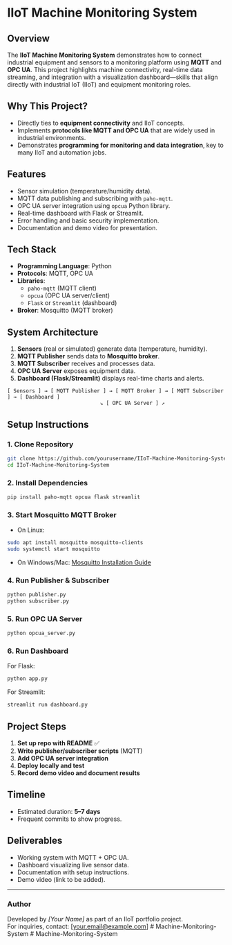 # IIoT Machine Monitoring System

## Overview
The **IIoT Machine Monitoring System** demonstrates how to connect industrial equipment and sensors to a monitoring platform using **MQTT** and **OPC UA**. This project highlights machine connectivity, real-time data streaming, and integration with a visualization dashboard—skills that align directly with industrial IoT (IIoT) and equipment monitoring roles.

## Why This Project?
- Directly ties to **equipment connectivity** and IIoT concepts.
- Implements **protocols like MQTT and OPC UA** that are widely used in industrial environments.
- Demonstrates **programming for monitoring and data integration**, key to many IIoT and automation jobs.

## Features
- Sensor simulation (temperature/humidity data).
- MQTT data publishing and subscribing with `paho-mqtt`.
- OPC UA server integration using `opcua` Python library.
- Real-time dashboard with Flask or Streamlit.
- Error handling and basic security implementation.
- Documentation and demo video for presentation.

## Tech Stack
- **Programming Language**: Python
- **Protocols**: MQTT, OPC UA
- **Libraries**: 
  - `paho-mqtt` (MQTT client)
  - `opcua` (OPC UA server/client)
  - `Flask` or `Streamlit` (dashboard)
- **Broker**: Mosquitto (MQTT broker)

## System Architecture
1. **Sensors** (real or simulated) generate data (temperature, humidity).
2. **MQTT Publisher** sends data to **Mosquitto broker**.
3. **MQTT Subscriber** receives and processes data.
4. **OPC UA Server** exposes equipment data.
5. **Dashboard (Flask/Streamlit)** displays real-time charts and alerts.

```
[ Sensors ] → [ MQTT Publisher ] → [ MQTT Broker ] → [ MQTT Subscriber ] → [ Dashboard ]
                              ↘ [ OPC UA Server ] ↗
```

## Setup Instructions
### 1. Clone Repository
```bash
git clone https://github.com/yourusername/IIoT-Machine-Monitoring-System.git
cd IIoT-Machine-Monitoring-System
```

### 2. Install Dependencies
```bash
pip install paho-mqtt opcua flask streamlit
```

### 3. Start Mosquitto MQTT Broker
- On Linux:
```bash
sudo apt install mosquitto mosquitto-clients
sudo systemctl start mosquitto
```
- On Windows/Mac: [Mosquitto Installation Guide](https://mosquitto.org/download/)

### 4. Run Publisher & Subscriber
```bash
python publisher.py
python subscriber.py
```

### 5. Run OPC UA Server
```bash
python opcua_server.py
```

### 6. Run Dashboard
For Flask:
```bash
python app.py
```
For Streamlit:
```bash
streamlit run dashboard.py
```

## Project Steps
1. **Set up repo with README** ✅
2. **Write publisher/subscriber scripts** (MQTT)
3. **Add OPC UA server integration**
4. **Deploy locally and test**
5. **Record demo video and document results**

## Timeline
- Estimated duration: **5–7 days**
- Frequent commits to show progress.

## Deliverables
- Working system with MQTT + OPC UA.
- Dashboard visualizing live sensor data.
- Documentation with setup instructions.
- Demo video (link to be added).

---

### Author
Developed by *[Your Name]* as part of an IIoT portfolio project.  
For inquiries, contact: [your.email@example.com]
#   M a c h i n e - M o n i t o r i n g - S y s t e m 
 
 #   M a c h i n e - M o n i t o r i n g - S y s t e m 
 
 
